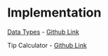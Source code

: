 # Implementation

[Data Types](Python%20Syntax%20Cheat%20Sheet.pdf#page=2) - [Github Link](https://github.com/grandeurkoe/100-days-of-code-the-complete-python-pro-bootcamp/tree/6f32e61d6bcecc76acc7d4771290667bceec72a8/day-002-understanding-data-types-and-how-to-manipulate-strings/data-types)

Tip Calculator - [Github Link](https://github.com/grandeurkoe/python-scripting-projects/tree/1f7c6b237b59c69a44ae12f8795f5ff4fd81cb03/tip-calculator)